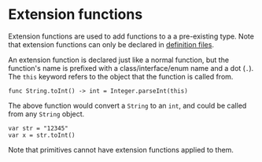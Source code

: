 # Extension functions
Extension functions are used to add functions to a a pre-existing type. Note that extension functions can only be declared in [definition files](Definition_files.md).

An extension function is declared just like a normal function, but the function's name is prefixed with a class/interface/enum name and a dot (`.`). The `this` keyword refers to the object that the function is called from.

```
func String.toInt() -> int = Integer.parseInt(this)
```

The above function would convert a `String` to an `int`, and could be called from any `String` object.

```
var str = "12345"
var x = str.toInt()
```

Note that primitives cannot have extension functions applied to them.
